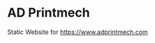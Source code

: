 # AD Printmech

Static Website for https://www.adprintmech.com

<!-- Pushing for forcing deployment in GH Pages -->
